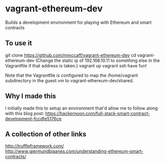 # vagrant-ethereum-dev
Builds a development environment for playing with Ethereum and smart contracts

To use it
---------
git clone https://github.com/mmccaff/vagrant-ethereum-dev
cd vagrant-ethereum-dev
(Change the static ip of 192.168.10.11 to something else in the Vagrantfile if that address is taken.)
vagrant up
vagrant ssh
have fun!

Note that the Vagrantfile is configured to map the /home/vagrant subdirectory in the guest vm to vagrant-ethereum-dev/shared.

Why I made this
---------------
I initially made this to setup an environment that'd allow me to follow along with this blog post:
https://hackernoon.com/full-stack-smart-contract-development-fccdfe5176ce

A collection of other links
---------------------------
http://truffleframework.com/
http://www.gjermundbjaanes.com/understanding-ethereum-smart-contracts/
